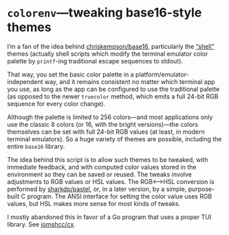 # `colorenv`—tweaking base16-style themes

I’m a fan of the idea behind
[chriskempson/base16](https://github.com/chriskempson/base16), particularly the
[“shell”](https://github.com/chriskempson/base16-shell) themes (actually shell
scripts which modify the terminal emulator color palette by `printf`-ing
traditional escape sequences to stdout).

That way, you set the basic color palette in a platform/emulator-independent
way, and it remains consistent no matter which terminal app you use, as long as
the app can be configured to use the traditional palette (as opposed to the
newer `truecolor` method, which emits a full 24-bit RGB sequence for every color
change).

Although the palette is limited to 256 colors—and most applications only use the
classic 8 colors (or 16, with the bright versions)—the colors themselves can be
set with full 24-bit RGB values (at least, in modern terminal emulators). So a
huge variety of themes are possible, including the entire `base16` library.

The idea behind this script is to allow such themes to be tweaked, with
immediate feedback, and with computed color values stored in the environment so
they can be saved or reused. The tweaks involve adjustments to RGB values or HSL
values. The RGB\<–\>HSL conversion is performed by
[sharkdp/pastel](https://github.com/sharkdp/pastel), or, in a later version, by
a simple, purpose-built C program. The ANSI interface for setting the color
value uses RGB values, but HSL makes more sense for most kinds of tweaks.

I mostly abandoned this in favor of a Go program that uses a proper TUI library.
See [jomshcc/cx](https://github.com/jomshcc/cx).
